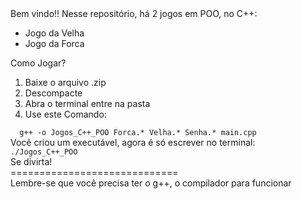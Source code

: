 
<!DOCTYPE html>
<html lang="en">
<head>
    <meta charset="UTF-8">
    <meta http-equiv="X-UA-Compatible" content="IE=edge">
    <meta name="viewport" content="width=device-width, initial-scale=1.0">
</head>
<body>
    Bem vindo!! 
Nesse repositório, há 2 jogos em POO, no C++: <br>
<ul>
<li>Jogo da Velha</li>
<li> Jogo da Forca </li>
</ul>
Como Jogar? 

<ol>
    <li>Baixe o arquivo .zip</li>
    <li>Descompacte</li>
    <li>Abra o terminal entre na pasta </li>
    <li>Use este Comando:</li>
  
</ol>
    <code>  g++ -o Jogos_C++_POO Forca.* Velha.* Senha.* main.cpp</code><br>
Você criou um executável, agora é só escrever no terminal: <br>
 <code>./Jogos_C++_POO</code>
<br>Se divirta!<br>
=============================<br>
Lembre-se que você precisa ter o g++, o compilador para funcionar
</body>
</html>
